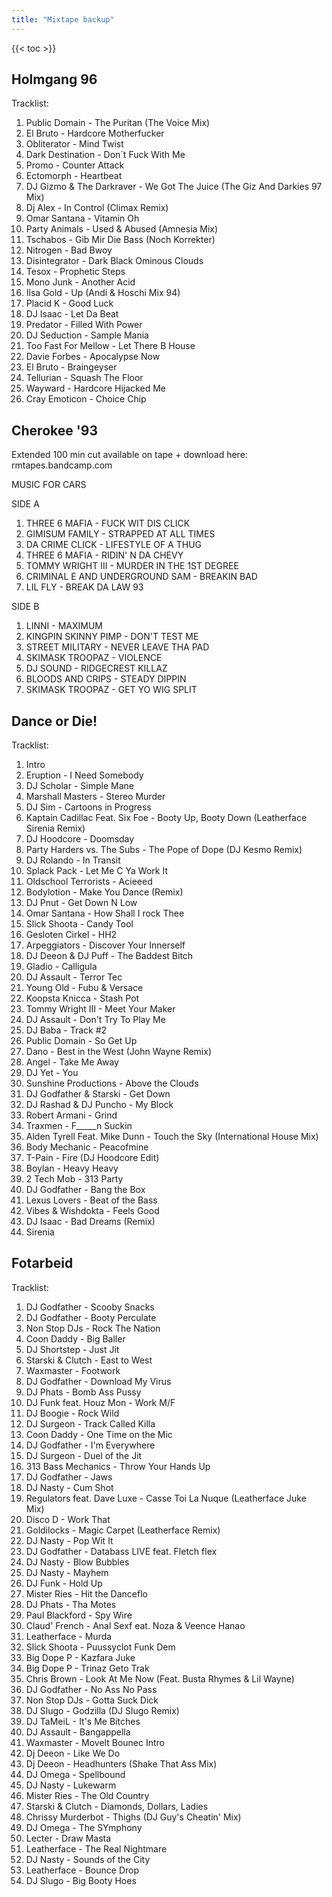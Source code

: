 ```yaml
---
title: "Mixtape backup"
---
```


<div id="app" style="height: 100vh">
  <!-- Webamp will attempt to center itself within this div -->
</div>

<script src="https://unpkg.com/webamp@1.5.0/built/webamp.bundle.min.js"></script>
<script src="https://unpkg.com/butterchurn@2.6.7/lib/butterchurn.min.js"></script>
<script src="https://unpkg.com/butterchurn-presets@2.4.7/lib/butterchurnPresets.min.js"></script>

<script>
    window.onload = async function() {
        await initWebamp();
    }

    async function initWebamp() {
        const Webamp = window.Webamp;
        const webamp = new Webamp({
            initialTracks: [
                {
                    metaData: {
                        artist: "Robot Monster",
                        title: "HOLMGANG 96",
                    },
                    url: "https://filehost.s3.nl-ams.scw.cloud/mix/RM%20-%20HOLMGANG%2096.mp3",
                    duration: 3584,
                },
                {
                    metaData: {
                        artist: "Robot Monster",
                        title: "Cherokee '93",
                    },
                    url: "https://filehost.s3.nl-ams.scw.cloud/mix/RM%20-%20Cherokee%20'93.mp3",
                    duration: 3276,
                },
                {
                    metaData: {
                        artist: "Robot Monster",
                        title: "Dance or Die!",
                    },
                    url: "https://filehost.s3.nl-ams.scw.cloud/mix/RM%20-%20Dance%20or%20Die!.mp3",
                    duration: 3600,
                },
                {
                    metaData: {
                        artist: "Romskip",
                        title: "Fotarbeid",
                    },
                    url: "https://filehost.s3.nl-ams.scw.cloud/mix/Romskip%20-%20Fotarbeid.mp3",
                    duration: 3463,
                },
                {
                    metaData: {
                        artist: "Romskip",
                        title: "Boom Mix (uten intro)",
                    },
                    url: "https://filehost.s3.nl-ams.scw.cloud/mix/Romskip%20-%20Boom%20Mix%20(uten%20intro).mp3",
                    duration: 3335,
                },
                {
                    metaData: {
                        artist: "Robot Monster",
                        title: "Godzilla 313",
                    },
                    url: "https://filehost.s3.nl-ams.scw.cloud/mix/Robot%20Monster%20-%20Godzilla%20313.mp3",
                    duration: 3529,
                },
                {
                    metaData: {
                        artist: "Robot Monster",
                        title: "Elektro med K",
                    },
                    url: "https://filehost.s3.nl-ams.scw.cloud/mix/Robot%20Monster%20-%20Elektro%20med%20K.mp3",
                    duration: 2999,
                },
                {
                    metaData: {
                        artist: "Luca Canali",
                        title: "Trondheim Violenta",
                    },
                    url: "https://filehost.s3.nl-ams.scw.cloud/mix/Luca%20Canali%20-%20Trondheim%20Violenta.mp3",
                    duration: 3147,
                },
                {
                    metaData: {
                        artist: "Luca Canali",
                        title: "Un Robot tra i morti viventi",
                    },
                    url: "https://filehost.s3.nl-ams.scw.cloud/mix/Luca%20Canali%20-%20Un%20Robot%20tra%20i%20morti%20viventi.mp3",
                    duration: 1855,
                },
                {
                    metaData: {
                        artist: "Romskip",
                        title: "Minimix 050312",
                    },
                    url: "https://filehost.s3.nl-ams.scw.cloud/mix/Romskip%20-%20Minimix%20050312.mp3",
                    duration: 1324,
                },
                {
                    metaData: {
                        artist: "Robot Monster",
                        title: "Robotron Live 28.06.14",
                    },
                    url: "https://filehost.s3.nl-ams.scw.cloud/mix/RM%20@%20Robotron%2028.06.14.mp3",
                    duration: 3676,
                },
                {
                    metaData: {
                        artist: "Robot Monster",
                        title: "Robotron Live 27.07.14",
                    },
                    url: "https://filehost.s3.nl-ams.scw.cloud/mix/RM%20@%20Robotron%2027.07.14.mp3",
                    duration: 3190,
                },
                {
                    metaData: {
                        artist: "Robot Monster",
                        title: "Robotron Live 04.07.14",
                    },
                    url: "https://filehost.s3.nl-ams.scw.cloud/mix/RM%20@%20Robotron%2004.07.14.mp3",
                    duration: 3772,
                },
                {
                    metaData: {
                        artist: "Robot Monster",
                        title: "Mollenberg Mix 2009",
                    },
                    url: "https://filehost.s3.nl-ams.scw.cloud/mix/Robot.Monster.-.Mollenberg.Mix.2009.mp3",
                    duration: 3338,
                },
            ],
            __butterchurnOptions: {
                importButterchurn: () => Promise.resolve(window.butterchurn),
                getPresets: () => {
                    const presets = window.butterchurnPresets.getPresets();
                    return Object.keys(presets).map((name) => {
                        return {
                            name,
                            butterchurnPresetObject: presets[name],
                        };
                    });
                },
                butterchurnOpen: true,
            },
            windowLayout: {
                main: { position: { top: 0, left: 0 } },
                equalizer: { position: { top: 116, left: 0 } },
                playlist: {
                    position: { top: 232, left: 0 },
                    size: { extraWidth: 0, extraHeight: 4 },
                },
                milkdrop: {
                    position: { top: 0, left: 275 },
                    size: { extraHeight: 12, extraWidth: 7 },
                },
            },
        });

        // Remove any existing Webamp instances
        const oldWebamp = document.querySelector('#webamp');
        if (oldWebamp) {
            oldWebamp.remove();
        }

        await webamp.renderWhenReady(document.getElementById('app'));
    }
</script>

<style>
#app {
    position: fixed;
    top: 0;
    left: 0;
    right: 0;
    bottom: 0;
    z-index: 99999;
    pointer-events: none;
}

#app > div {
    pointer-events: auto;
}
</style>

{{< toc >}}

## Holmgang 96
Tracklist:
1. Public Domain - The Puritan (The Voice Mix)
2. El Bruto - Hardcore Motherfucker
3. Obliterator - Mind Twist
4. Dark Destination - Don´t Fuck With Me
5. Promo - Counter Attack
6. Ectomorph - Heartbeat
7. DJ Gizmo & The Darkraver - We Got The Juice (The Giz And Darkies 97 Mix)
8. Dj Alex - In Control (Climax Remix)
9. Omar Santana - Vitamin Oh
10. Party Animals - Used & Abused (Amnesia Mix)
11. Tschabos - Gib Mir Die Bass (Noch Korrekter)
12. Nitrogen - Bad Bwoy
13. Disintegrator - Dark Black Ominous Clouds
14. Tesox - Prophetic Steps
15. Mono Junk - Another Acid
16. Ilsa Gold - Up (Andi & Hoschi Mix 94)
17. Placid K - Good Luck
18. DJ Isaac - Let Da Beat
19. Predator - Filled With Power
20. DJ Seduction - Sample Mania
21. Too Fast For Mellow - Let There B House
22. Davie Forbes - Apocalypse Now
23. El Bruto - Braingeyser
24. Tellurian - Squash The Floor
25. Wayward - Hardcore Hijacked Me
26. Cray Emoticon - Choice Chip

## Cherokee '93
Extended 100 min cut available on tape + download here: rmtapes.bandcamp.com

MUSIC FOR CARS

SIDE A
1. THREE 6 MAFIA - FUCK WIT DIS CLICK
2. GIMISUM FAMILY - STRAPPED AT ALL TIMES
3. DA CRIME CLICK - LIFESTYLE OF A THUG
4. THREE 6 MAFIA - RIDIN' N DA CHEVY
5. TOMMY WRIGHT III - MURDER IN THE 1ST DEGREE
6. CRIMINAL E AND UNDERGROUND SAM - BREAKIN BAD
7. LIL FLY - BREAK DA LAW 93

SIDE B
1. LINNI - MAXIMUM
2. KINGPIN SKINNY PIMP - DON'T TEST ME
3. STREET MILITARY - NEVER LEAVE THA PAD
4. SKIMASK TROOPAZ - VIOLENCE
5. DJ SOUND - RIDGECREST KILLAZ
6. BLOODS AND CRIPS - STEADY DIPPIN
7. SKIMASK TROOPAZ - GET YO WIG SPLIT

## Dance or Die!
Tracklist:
1. Intro
2. Eruption - I Need Somebody
3. DJ Scholar - Simple Mane
4. Marshall Masters - Stereo Murder
5. DJ Sim - Cartoons in Progress
6. Kaptain Cadillac Feat. Six Foe - Booty Up, Booty Down (Leatherface Sirenia Remix)
7. DJ Hoodcore - Doomsday
8. Party Harders vs. The Subs - The Pope of Dope (DJ Kesmo Remix)
9. DJ Rolando - In Transit
10. Splack Pack - Let Me C Ya Work It
10. Oldschool Terrorists - Acieeed
11. Bodylotion - Make You Dance (Remix)
12. DJ Pnut - Get Down N Low
13. Omar Santana - How Shall I rock Thee
14. Slick Shoota - Candy Tool
15. Gesloten Cirkel - HH2
15. Arpeggiators - Discover Your Innerself
16. DJ Deeon & DJ Puff - The Baddest Bitch
17. Gladio - Calligula
18. DJ Assault - Terror Tec
19. Young Old - Fubu & Versace
20. Koopsta Knicca - Stash Pot
21. Tommy Wright III - Meet Your Maker
22. DJ Assault - Don't Try To Play Me
23. DJ Baba - Track #2
24. Public Domain - So Get Up
25. Dano - Best in the West (John Wayne Remix)
26. Angel - Take Me Away
26. DJ Yet - You
27. Sunshine Productions - Above the Clouds
28. DJ Godfather & Starski - Get Down
29. DJ Rashad & DJ Puncho - My Block
30. Robert Armani - Grind
31. Traxmen - F_____n Suckin
32. Alden Tyrell Feat. Mike Dunn - Touch the Sky (International House Mix)
33. Body Mechanic - Peacofmine
34. T-Pain - Fire (DJ Hoodcore Edit)
35. Boylan - Heavy Heavy
36. 2 Tech Mob - 313 Party
37. DJ Godfather - Bang the Box
38. Lexus Lovers - Beat of the Bass
39. Vibes & Wishdokta - Feels Good
40. DJ Isaac - Bad Dreams (Remix)
41. Sirenia

## Fotarbeid
Tracklist:
1. DJ Godfather - Scooby Snacks
2. DJ Godfather - Booty Perculate
3. Non Stop DJs - Rock The Nation
4. Coon Daddy - Big Baller
5. DJ Shortstep - Just Jit
6. Starski & Clutch - East to West
7. Waxmaster - Footwork
8. DJ Godfather - Download My Virus
9. DJ Phats - Bomb Ass Pussy
10. DJ Funk feat. Houz Mon - Work M/F
11. DJ Boogie - Rock Wild
12. DJ Surgeon - Track Called Killa
13. Coon Daddy - One Time on the Mic
14. DJ Godfather - I'm Everywhere
15. DJ Surgeon - Duel of the Jit
16. 313 Bass Mechanics - Throw Your Hands Up
17. DJ Godfather - Jaws
18. DJ Nasty - Cum Shot
19. Regulators feat. Dave Luxe - Casse Toi La Nuque (Leatherface Juke Mix)
20. Disco D - Work That
21. Goldilocks - Magic Carpet (Leatherface Remix)
22. DJ Nasty - Pop Wit It
23. DJ Godfather - Databass LIVE feat. Fletch flex
24. DJ Nasty - Blow Bubbles
25. DJ Nasty - Mayhem
26. DJ Funk - Hold Up
27. Mister Ries - Hit the Danceflo
28. DJ Phats - Tha Motes
29. Paul Blackford - Spy Wire
30. Claud' French - Anal Sexf eat. Noza & Veence Hanao
31. Leatherface - Murda
32. Slick Shoota - Puussyclot Funk Dem
33. Big Dope P - Kazfara Juke
34. Big Dope P - Trinaz Geto Trak
35. Chris Brown - Look At Me Now (Feat. Busta Rhymes & Lil Wayne)
36. DJ Godfather - No Ass No Pass
37. Non Stop DJs - Gotta Suck Dick
38. DJ Slugo - Godzilla (DJ Slugo Remix)
39. DJ TaMeiL - It's Me Bitches
40. DJ Assault - Bangappella
41. Waxmaster - Movelt Bounec Intro
42. Dj Deeon - Like We Do
43. Dj Deeon - Headhunters (Shake That Ass Mix)
44. DJ Omega - Spellbound
45. DJ Nasty - Lukewarm
46. Mister Ries - The Old Country
47. Starski & Clutch - Diamonds, Dollars, Ladies
48. Chrissy Murderbot - Thighs (DJ Guy's Cheatin' Mix)
49. DJ Omega - The SYmphony
50. Lecter - Draw Masta
51. Leatherface - The Real Nightmare
52. DJ Nasty - Sounds of the City
53. Leatherface - Bounce Drop
54. DJ Slugo - Big Booty Hoes